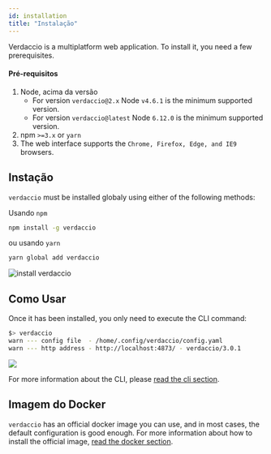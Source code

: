 ```yaml
---
id: installation
title: "Instalação"
---
```

Verdaccio is a multiplatform web application. To install it, you need a few prerequisites.

#### Pré-requisitos

1. Node, acima da versão 
    - For version `verdaccio@2.x` Node `v4.6.1` is the minimum supported version.
    - For version `verdaccio@latest` Node `6.12.0` is the minimum supported version.
2. npm `>=3.x` or `yarn`
3. The web interface supports the `Chrome, Firefox, Edge, and IE9` browsers.

## Instação

`verdaccio` must be installed globaly using either of the following methods:

Usando `npm`

```bash
npm install -g verdaccio
```

ou usando `yarn`

```bash
yarn global add verdaccio
```

![install verdaccio](/svg/install_verdaccio.gif)

## Como Usar

Once it has been installed, you only need to execute the CLI command:

```bash
$> verdaccio
warn --- config file  - /home/.config/verdaccio/config.yaml
warn --- http address - http://localhost:4873/ - verdaccio/3.0.1
```

![](https://cdn-images-1.medium.com/max/720/1*jDHnZ7_68u5s1lFK2cygnA.gif)

For more information about the CLI, please [read the cli section](cli.md).

## Imagem do Docker

`verdaccio` has an official docker image you can use, and in most cases, the default configuration is good enough. For more information about how to install the official image, [read the docker section](docker.md).